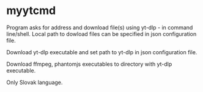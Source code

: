 # myytcmd

Program asks for address and download file(s) using yt-dlp - in command line/shell. Local path to dowload files can be specified in json configuration file.   

Download yt-dlp executable and set path to yt-dlp in json configuration file.

Download ffmpeg, phantomjs executables to directory with yt-dlp executable.

Only Slovak language.

